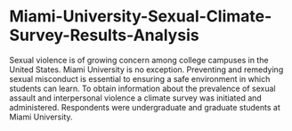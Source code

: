 # Miami-University-Sexual-Climate-Survey-Results-Analysis
 Sexual violence is of growing concern among college campuses in the United States. Miami University is no exception. Preventing and remedying sexual misconduct is essential to ensuring a safe environment in which students can learn.    To obtain information about the prevalence of sexual assault and interpersonal violence a climate survey was initiated and administered. Respondents were undergraduate and graduate students at Miami University. 

